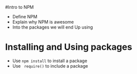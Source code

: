 #Intro to NPM

* Define NPM
* Explain why NPM is awesome 
* Into the packages we will end Up using 

# Installing and Using packages

* Use `npm install` to install a package 
* Use ` require()` to include a package